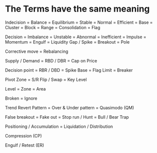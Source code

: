 # The Terms have the same meaning

Indecision = Balance = Equilibrium = Stable = Normal = Efficient = Base = Cluster = Block = Range = Consolidation = Flag

Decision = Imbalance = Unstable = Abnormal = Inefficient = Impulse = Momentum = Engulf = Liquidity Gap / Spike = Breakout = Pole

Corrective move = Rebalancing

Supply / Demand = RBD / DBR = Cap on Price

Decision point = RBR / DBD = Spike Base = Flag Limit = Breaker

Pivot Zone = S/R Flip / Swap = Key Level

Level = Zone = Area

Broken = Ignore

Trend Revert Pattern = Over & Under pattern = Quasimodo (QM)

False breakout = Fake out = Stop run / Hunt = Bull / Bear Trap

Positioning / Accumulation = Liquidation / Distribution

Compression (CP)

Engulf / Retest (ER)
